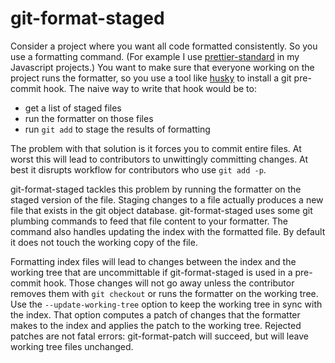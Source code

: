 # git-format-staged

Consider a project where you want all code formatted consistently. So you use
a formatting command. (For example I use [prettier-standard][] in my
Javascript projects.) You want to make sure that everyone working on the
project runs the formatter, so you use a tool like [husky][] to install a git
pre-commit hook. The naive way to write that hook would be to:

- get a list of staged files
- run the formatter on those files
- run `git add` to stage the results of formatting

The problem with that solution is it forces you to commit entire files. At
worst this will lead to contributors to unwittingly committing changes. At best
it disrupts workflow for contributors who use `git add -p`.

git-format-staged tackles this problem by running the formatter on the staged
version of the file. Staging changes to a file actually produces a new file
that exists in the git object database. git-format-staged uses some git
plumbing commands to feed that file content to your formatter. The command also
handles updating the index with the formatted file. By default it does not
touch the working copy of the file.

Formatting index files will lead to changes between the index and the working
tree that are uncommittable if git-format-staged is used in a pre-commit hook.
Those changes will not go away unless the contributor removes them with `git
checkout` or runs the formatter on the working tree. Use the
`--update-working-tree` option to keep the working tree in sync with the index.
That option computes a patch of changes that the formatter makes to the index
and applies the patch to the working tree. Rejected patches are not fatal
errors: git-format-patch will succeed, but will leave working tree files
unchanged.

[prettier-standard]: https://www.npmjs.com/package/prettier-standard
[husky]: https://www.npmjs.com/package/husky
